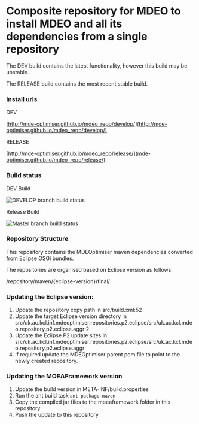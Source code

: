 # Composite repository for MDEO to install MDEO and all its dependencies from a single repository

The DEV build contains the latest functionality, however this build may be unstable.

The RELEASE build contains the most recent stable build.

### Install urls

DEV

[http://mde-optimiser.github.io/mdeo_repo/develop/](http://mde-optimiser.github.io/mdeo_repo/develop/)

RELEASE

[http://mde-optimiser.github.io/mdeo_repo/release/](mde-optimiser.github.io/mdeo_repo/release/)

### Build status

DEV Build

![DEVELOP branch build status](https://travis-ci.org/mde-optimiser/mde_optimiser.svg?branch=develop)

Release Build

![Master branch build status](https://travis-ci.org/mde-optimiser/mde_optimiser.svg?branch=master)


### Repository Structure

This repository contains the MDEOptimiser maven dependencies converted from Eclipse OSGi bundles.

The repositories are organised based on Eclipse version as follows:

/repository/maven/{eclipse-version}/final/

### Updating the Eclipse version:

1. Update the repository copy path in src/build.xml:52
2. Update the target Eclipse version directory in src/uk.ac.kcl.inf.mdeoptimiser.repositories.p2.eclipse/src/uk.ac.kcl.mdeo.repository.p2.eclipse.aggr:2
3. Update the Eclipse P2 update sites in src/uk.ac.kcl.inf.mdeoptimiser.repositories.p2.eclipse/src/uk.ac.kcl.mdeo.repository.p2.eclipse.aggr
4. If required update the MDEOptimiser parent pom file to point to the newly created repository.

### Updating the MOEAFramework version

1. Update the build version in META-INF/build.properties
2. Run the ant build task `ant package-maven`
3. Copy the compiled jar files to the moeaframework folder in this repository
4. Push the update to this repository
